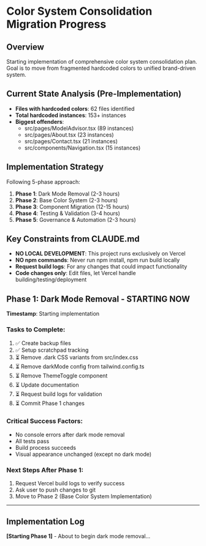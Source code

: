 # Color System Consolidation Migration Progress

## Overview
Starting implementation of comprehensive color system consolidation plan. Goal is to move from fragmented hardcoded colors to unified brand-driven system.

## Current State Analysis (Pre-Implementation)
- **Files with hardcoded colors**: 62 files identified
- **Total hardcoded instances**: 153+ instances
- **Biggest offenders**: 
  - src/pages/ModelAdvisor.tsx (89 instances)
  - src/pages/About.tsx (23 instances)
  - src/pages/Contact.tsx (21 instances)
  - src/components/Navigation.tsx (15 instances)

## Implementation Strategy
Following 5-phase approach:
1. **Phase 1**: Dark Mode Removal (2-3 hours)
2. **Phase 2**: Base Color System (2-3 hours) 
3. **Phase 3**: Component Migration (12-15 hours)
4. **Phase 4**: Testing & Validation (3-4 hours)
5. **Phase 5**: Governance & Automation (2-3 hours)

## Key Constraints from CLAUDE.md
- **NO LOCAL DEVELOPMENT**: This project runs exclusively on Vercel
- **NO npm commands**: Never run npm install, npm run build locally
- **Request build logs**: For any changes that could impact functionality
- **Code changes only**: Edit files, let Vercel handle building/testing/deployment

## Phase 1: Dark Mode Removal - STARTING NOW
**Timestamp**: Starting implementation

### Tasks to Complete:
1. ✅ Create backup files
2. ✅ Setup scratchpad tracking 
3. ⏳ Remove .dark CSS variants from src/index.css
4. ⏳ Remove darkMode config from tailwind.config.ts
5. ⏳ Remove ThemeToggle component
6. ⏳ Update documentation
7. ⏳ Request build logs for validation
8. ⏳ Commit Phase 1 changes

### Critical Success Factors:
- No console errors after dark mode removal
- All tests pass
- Build process succeeds
- Visual appearance unchanged (except no dark mode)

### Next Steps After Phase 1:
1. Request Vercel build logs to verify success
2. Ask user to push changes to git
3. Move to Phase 2 (Base Color System Implementation)

---

## Implementation Log
**[Starting Phase 1]** - About to begin dark mode removal...
